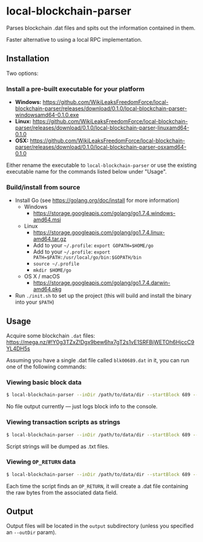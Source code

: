
# local-blockchain-parser

Parses blockchain .dat files and spits out the information contained in them.

Faster alternative to using a local RPC implementation.

## Installation

Two options:

### Install a pre-built executable for your platform

- **Windows:** <https://github.com/WikiLeaksFreedomForce/local-blockchain-parser/releases/download/0.1.0/local-blockchain-parser-windowsamd64-0.1.0.exe>
- **Linux:** <https://github.com/WikiLeaksFreedomForce/local-blockchain-parser/releases/download/0.1.0/local-blockchain-parser-linuxamd64-0.1.0>
- **OSX:** <https://github.com/WikiLeaksFreedomForce/local-blockchain-parser/releases/download/0.1.0/local-blockchain-parser-osxamd64-0.1.0>

Either rename the executable to `local-blockchain-parser` or use the existing executable name for the commands listed below under "Usage".

### Build/install from source

- Install Go (see <https://golang.org/doc/install> for more information)
    - Windows
        - <https://storage.googleapis.com/golang/go1.7.4.windows-amd64.msi>
    - Linux
        - <https://storage.googleapis.com/golang/go1.7.4.linux-amd64.tar.gz>
        - Add to your `~/.profile`: `export GOPATH=$HOME/go`
        - Add to your `~/.profile`: `export PATH=$PATH:/usr/local/go/bin:$GOPATH/bin`
        - `source ~/.profile`
        - `mkdir $HOME/go`
    - OS X / macOS
        - <https://storage.googleapis.com/golang/go1.7.4.darwin-amd64.pkg>
- Run `./init.sh` to set up the project (this will build and install the binary into your `$PATH`)


## Usage

Acquire some blockchain `.dat` files: <https://mega.nz/#!Y0g3TZxZ!Dgx9bew6hx7gT2s1vE1SRFBjWETOh6HjccC9YL4DH5s>

Assuming you have a single .dat file called `blk00689.dat` in it, you can run one of the following commands:

### Viewing basic block data

```sh
$ local-blockchain-parser --inDir /path/to/data/dir --startBlock 689 --endBlock 689 blockdata
```

No file output currently — just logs block info to the console.

### Viewing transaction scripts as strings

```sh
$ local-blockchain-parser --inDir /path/to/data/dir --startBlock 689 --endBlock 689 scripts
```

Script strings will be dumped as .txt files.

### Viewing `OP_RETURN` data

```sh
$ local-blockchain-parser --inDir /path/to/data/dir --startBlock 689 --endBlock 689 opreturns
```

Each time the script finds an `OP_RETURN`, it will create a .dat file containing the raw bytes from the associated data field.

## Output

Output files will be located in the `output` subdirectory (unless you specified an `--outDir` param).

